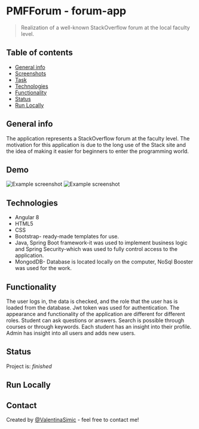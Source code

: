 # PMFForum - forum-app
> Realization of a well-known StackOverflow forum at the local faculty level.

## Table of contents
* [General info](#general-info)
* [Screenshots](#screenshots)
* [Task](#task)
* [Technologies](#technologies)
* [Functionality](#functionality)
* [Status](#status)
* [Run Locally](#run-locally)


## General info
The application represents a StackOverflow forum at the faculty level.
The motivation for this application is due to the long use of the Stack site and the idea of making it easier for beginners to enter the programming world.

## Demo
![Example screenshot](./screenshots/1.jpg) 
![Example screenshot](./screenshots/2.jpg) 


## Technologies
* Angular 8
* HTML5
* CSS
* Bootstrap- ready-made templates for use.
* Java, Spring Boot framework-it was used to implement business logic and Spring Security-which was used to fully control       access to the application.
* MongodDB- Database is located locally on the computer, NoSql Booster was used for the work.


## Functionality
The user logs in, the data is checked, and the role that the user has is loaded from the database. Jwt token was used for authentication. The appearance and functionality of the application are different for different roles.
Student can ask questions or answers. Search is possible through courses or through keywords. Each student has an insight into their profile. Admin has insight into all users and adds new users.

## Status
Project is: _finished_

## Run Locally



## Contact
Created by [@ValentinaSimic](https://github.com/ValentinaSimic) - feel free to contact me!



